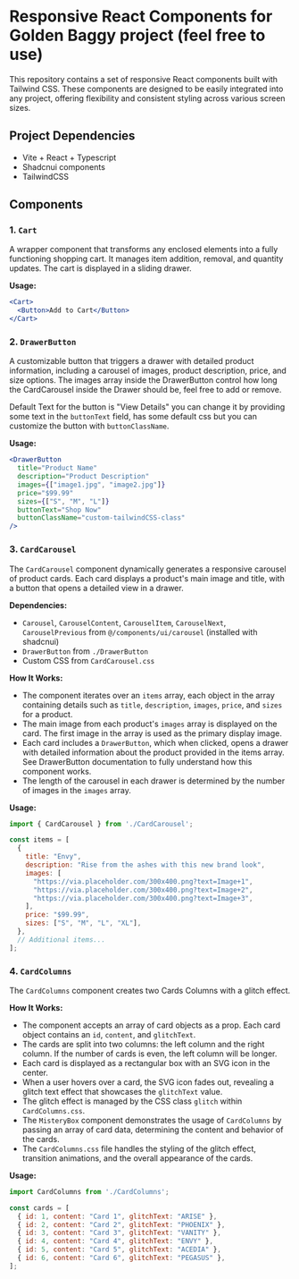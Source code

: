 # Responsive React Components for Golden Baggy project (feel free to use)

This repository contains a set of responsive React components built with Tailwind CSS. These components are designed to be easily integrated into any project, offering flexibility and consistent styling across various screen sizes.

## Project Dependencies
- Vite + React + Typescript
- Shadcnui components
- TailwindCSS

## Components

### 1. `Cart`
A wrapper component that transforms any enclosed elements into a fully functioning shopping cart. It manages item addition, removal, and quantity updates. The cart is displayed in a sliding drawer.

**Usage:**
```jsx
<Cart>
  <Button>Add to Cart</Button>
</Cart>
```

### 2. `DrawerButton`
A customizable button that triggers a drawer with detailed product information, including a carousel of images, product description, price, and size options.
The images array inside the DrawerButton control how long the CardCarousel inside the Drawer should be, feel free to add or remove.

Default Text for the button is "View Details" you can change it by providing some text in the `buttonText` field, has some default css but you can customize the button with `buttonClassName`.

**Usage:**
```jsx
<DrawerButton
  title="Product Name"
  description="Product Description"
  images={["image1.jpg", "image2.jpg"]}
  price="$99.99"
  sizes={["S", "M", "L"]}
  buttonText="Shop Now"
  buttonClassName="custom-tailwindCSS-class"
/>
```

### 3. `CardCarousel`

The `CardCarousel` component dynamically generates a responsive carousel of product cards. Each card displays a product's main image and title, with a button that opens a detailed view in a drawer.

**Dependencies:**
- `Carousel`, `CarouselContent`, `CarouselItem`, `CarouselNext`, `CarouselPrevious` from `@/components/ui/carousel` (installed with shadcnui)
- `DrawerButton` from `./DrawerButton`
- Custom CSS from `CardCarousel.css`

**How It Works:**
- The component iterates over an `items` array, each object in the array containing details such as `title`, `description`, `images`, `price`, and `sizes` for a product.
- The main image from each product's `images` array is displayed on the card. The first image in the array is used as the primary display image.
- Each card includes a `DrawerButton`, which when clicked, opens a drawer with detailed information about the product provided in the items array. See DrawerButton documentation to fully understand how this component works.
- The length of the carousel in each drawer is determined by the number of images in the `images` array.

**Usage:**
```jsx
import { CardCarousel } from './CardCarousel';

const items = [
  {
    title: "Envy",
    description: "Rise from the ashes with this new brand look",
    images: [
      "https://via.placeholder.com/300x400.png?text=Image+1",
      "https://via.placeholder.com/300x400.png?text=Image+2",
      "https://via.placeholder.com/300x400.png?text=Image+3",
    ],
    price: "$99.99",
    sizes: ["S", "M", "L", "XL"],
  },
  // Additional items...
];
```

### 4. `CardColumns`

The `CardColumns` component creates two Cards Columns with a glitch effect.

**How It Works:**
- The component accepts an array of card objects as a prop. Each card object contains an `id`, `content`, and `glitchText`.
- The cards are split into two columns: the left column and the right column. If the number of cards is even, the left column will be longer.
- Each card is displayed as a rectangular box with an SVG icon in the center.
- When a user hovers over a card, the SVG icon fades out, revealing a glitch text effect that showcases the `glitchText` value.
- The glitch effect is managed by the CSS class `glitch` within `CardColumns.css`.
- The `MisteryBox` component demonstrates the usage of `CardColumns` by passing an array of card data, determining the content and behavior of the cards.
- The `CardColumns.css` file handles the styling of the glitch effect, transition animations, and the overall appearance of the cards.

**Usage:**
```jsx
import CardColumns from './CardColumns';

const cards = [
  { id: 1, content: "Card 1", glitchText: "ARISE" },
  { id: 2, content: "Card 2", glitchText: "PHOENIX" },
  { id: 3, content: "Card 3", glitchText: "VANITY" },
  { id: 4, content: "Card 4", glitchText: "ENVY" },
  { id: 5, content: "Card 5", glitchText: "ACEDIA" },
  { id: 6, content: "Card 6", glitchText: "PEGASUS" },
];
```



